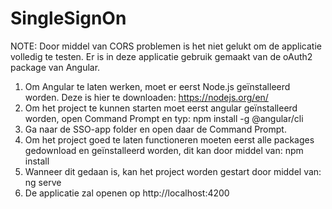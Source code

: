 # SingleSignOn

NOTE: Door middel van CORS problemen is het niet gelukt om de applicatie volledig te testen. Er is in deze applicatie gebruik gemaakt van de oAuth2 package van Angular.

1. Om Angular te laten werken, moet er eerst Node.js geïnstalleerd worden. Deze is hier te downloaden: https://nodejs.org/en/
2. Om het project te kunnen starten moet eerst angular geïnstalleerd worden, open Command Prompt en typ: npm install -g @angular/cli
3. Ga naar de SSO-app folder en open daar de Command Prompt.
4. Om het project goed te laten functioneren moeten eerst alle packages gedownload en geïnstalleerd worden, dit kan door middel van: npm install
5. Wanneer dit gedaan is, kan het project worden gestart door middel van: ng serve
6. De applicatie zal openen op http://localhost:4200
